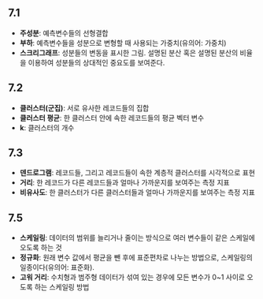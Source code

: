 ## 7.1  
- **주성분**: 예측변수들의 선형결합  
- **부하**: 예측변수들을 성분으로 변형할 때 사용되는 가중치(유의어: 가중치)  
- **스크리그래프**: 성분들의 변동을 표시한 그림. 설명된 분산 혹은 설명된 분산의 비율을 이용하여 성분들의 상대적인 중요도를 보여준다.  

## 7.2  
- **클러스터(군집)**: 서로 유사한 레코드들의 집합  
- **클러스터 평균**: 한 클러스터 안에 속한 레코드들의 평균 벡터 변수  
- **k**: 클러스터의 개수  

## 7.3  
- **덴드로그램**: 레코드들, 그리고 레코드들이 속한 계층적 클러스터를 시각적으로 표현  
- **거리**: 한 레코드가 다른 레코드들과 얼마나 가까운지를 보여주는 측정 지표  
- **비유사도**: 한 클러스터가 다른 클러스터들과 얼마나 가까운지를 보여주는 측정 지표  

## 7.5  
- **스케일링**: 데이터의 범위를 늘리거나 줄이는 방식으로 여러 변수들이 같은 스케일에 오도록 하는 것  
- **정규화**: 원래 변수 값에서 평균을 뺀 후에 표준편차로 나누는 방법으로, 스케일링의 일종이다(유의어: 표준화).  
- **고워 거리**: 수치형과 범주형 데이터가 섞여 있는 경우에 모든 변수가 0~1 사이로 오도록 하는 스케일링 방법  
